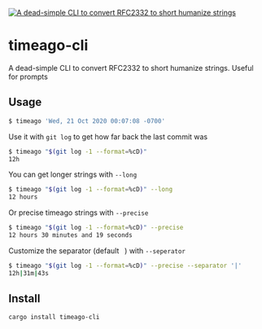 <p>
  <a href="#">
    <img alt="A dead-simple CLI to convert RFC2332 to short humanize strings" src="https://raw.github.com/jeffjose/timeago-cli/main/banner.png">
  </a>
</p>

# timeago-cli

A dead-simple CLI to convert RFC2332 to short humanize strings. Useful for prompts

## Usage

```bash
$ timeago 'Wed, 21 Oct 2020 00:07:08 -0700'
```

Use it with `git log` to get how far back the last commit was

```bash
$ timeago "$(git log -1 --format=%cD)"
12h
```

You can get longer strings with `--long`

```bash
$ timeago "$(git log -1 --format=%cD)" --long
12 hours
```

Or precise timeago strings with `--precise`

```bash
$ timeago "$(git log -1 --format=%cD)" --precise
12 hours 30 minutes and 19 seconds
```

Customize the separator (default ` `) with `--seperator`

```bash
$ timeago "$(git log -1 --format=%cD)" --precise --separator '|'
12h|31m|43s
```

## Install

```bash
cargo install timeago-cli
```